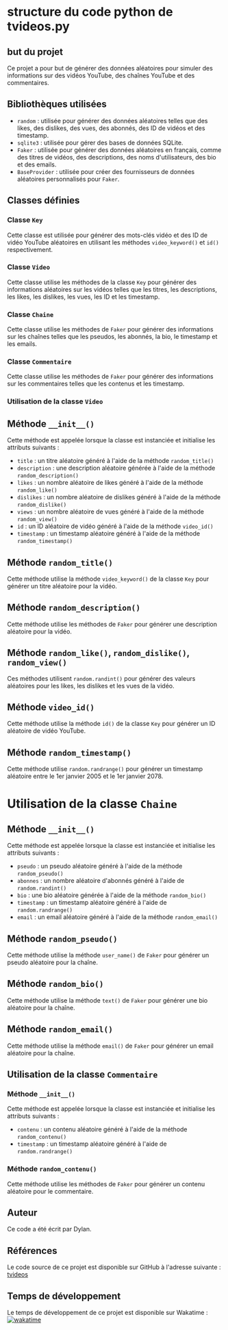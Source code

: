 
# structure du code python de tvideos.py
## but du projet

Ce projet a pour but de générer des données aléatoires pour simuler des informations sur des vidéos YouTube, des chaînes YouTube et des commentaires.

## Bibliothèques utilisées

- `random` : utilisée pour générer des données aléatoires telles que des likes, des dislikes, des vues, des abonnés, des ID de vidéos et des timestamp.
- `sqlite3` : utilisée pour gérer des bases de données SQLite.
- `Faker` : utilisée pour générer des données aléatoires en français, comme des titres de vidéos, des descriptions, des noms d'utilisateurs, des bio et des emails.
- `BaseProvider` : utilisée pour créer des fournisseurs de données aléatoires personnalisés pour `Faker`.

## Classes définies

### Classe `Key`

Cette classe est utilisée pour générer des mots-clés vidéo et des ID de vidéo YouTube aléatoires en utilisant les méthodes `video_keyword()` et `id()` respectivement.

### Classe `Video`

Cette classe utilise les méthodes de la classe `Key` pour générer des informations aléatoires sur les vidéos telles que les titres, les descriptions, les likes, les dislikes, les vues, les ID et les timestamp.

### Classe `Chaine`

Cette classe utilise les méthodes de `Faker` pour générer des informations sur les chaînes telles que les pseudos, les abonnés, la bio, le timestamp et les emails.

### Classe `Commentaire`

Cette classe utilise les méthodes de `Faker` pour générer des informations sur les commentaires telles que les contenus et les timestamp.

### Utilisation de la classe `Video`

## Méthode `__init__()`

Cette méthode est appelée lorsque la classe est instanciée et initialise les attributs suivants :

- `title` : un titre aléatoire généré à l'aide de la méthode `random_title()`
- `description` : une description aléatoire générée à l'aide de la méthode `random_description()`
- `likes` : un nombre aléatoire de likes généré à l'aide de la méthode `random_like()`
- `dislikes` : un nombre aléatoire de dislikes généré à l'aide de la méthode `random_dislike()`
- `views` : un nombre aléatoire de vues généré à l'aide de la méthode `random_view()`
- `id` : un ID aléatoire de vidéo généré à l'aide de la méthode `video_id()`
- `timestamp` : un timestamp aléatoire généré à l'aide de la méthode `random_timestamp()`

## Méthode `random_title()`

Cette méthode utilise la méthode `video_keyword()` de la classe `Key` pour générer un titre aléatoire pour la vidéo.

## Méthode `random_description()`

Cette méthode utilise les méthodes de `Faker` pour générer une description aléatoire pour la vidéo.

## Méthode `random_like()`, `random_dislike()`, `random_view()`

Ces méthodes utilisent `random.randint()` pour générer des valeurs aléatoires pour les likes, les dislikes et les vues de la vidéo.

## Méthode `video_id()`

Cette méthode utilise la méthode `id()` de la classe `Key` pour générer un ID aléatoire de vidéo YouTube.

## Méthode `random_timestamp()`

Cette méthode utilise `random.randrange()` pour générer un timestamp aléatoire entre le 1er janvier 2005 et le 1er janvier 2078.

# Utilisation de la classe `Chaine`

## Méthode `__init__()`

Cette méthode est appelée lorsque la classe est instanciée et initialise les attributs suivants :

- `pseudo` : un pseudo aléatoire généré à l'aide de la méthode `random_pseudo()`
- `abonnes` : un nombre aléatoire d'abonnés généré à l'aide de `random.randint()`
- `bio` : une bio aléatoire générée à l'aide de la méthode `random_bio()`
- `timestamp` : un timestamp aléatoire généré à l'aide de `random.randrange()`
- `email` : un email aléatoire généré à l'aide de la méthode `random_email()`

## Méthode `random_pseudo()`

Cette méthode utilise la méthode `user_name()` de `Faker` pour générer un pseudo aléatoire pour la chaîne.

## Méthode `random_bio()`

Cette méthode utilise la méthode `text()` de `Faker` pour générer une bio aléatoire pour la chaîne.

## Méthode `random_email()`

Cette méthode utilise la méthode `email()` de `Faker` pour générer un email aléatoire pour la chaîne.

## Utilisation de la classe `Commentaire`

### Méthode `__init__()`

Cette méthode est appelée lorsque la classe est instanciée et initialise les attributs suivants :

- `contenu` : un contenu aléatoire généré à l'aide de la méthode `random_contenu()`
- `timestamp` : un timestamp aléatoire généré à l'aide de `random.randrange()`

### Méthode `random_contenu()`

Cette méthode utilise les méthodes de `Faker` pour générer un contenu aléatoire pour le commentaire.

## Auteur

Ce code a été écrit par Dylan.

## Références

Le code source de ce projet est disponible sur GitHub à l'adresse suivante :
[tvideos](https://github.com/gygggggggh/tvideos.git)

## Temps de développement

Le temps de développement de ce projet est disponible sur Wakatime :
[![wakatime](https://wakatime.com/badge/user/1dff2156-409d-4a9c-83e3-80e9582fd198/project/42706355-eb4c-46bb-b109-9cc2e706abfb.svg)](https://wakatime.com/badge/user/1dff2156-409d-4a9c-83e3-80e9582fd198/project/42706355-eb4c-46bb-b109-9cc2e706abfb)
